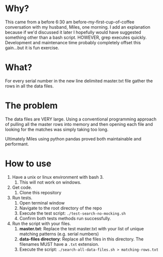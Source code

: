 # Why?
This came from a before 6:30 am before-my-first-cup-of-coffee conversation with my husband, Miles, one morning. I add an explanation because if we'd discussed it later I hopefully would have suggested something other than a bash script. HOWEVER, grep executes quickly. Development and maintenance time probably completely offset this gain...but it is fun exercise.

# What?
For every serial number in the new line delimited master.txt file gather the rows in all the data files.

# The problem
The data files are VERY large. Using a conventional programming approach of pulling all the master rows into memory and then opening each file and looking for the matches was simply taking too long.

Ultimately Miles using python pandas proved both maintainable and performant.

# How to use
1. Have a unix or linux environment with bash 3.   
    1. This will not work on windows.   
1. Get code.  
    1. Clone this repository   
1. Run tests.   
    1. Open terminal window
    1. Navigate to the root directory of the repo
    1. Execute the test script: `./test-search-no-mocking.sh`
    1. Confirm both tests methods run successfully.   
1. Run the script with your files.   
    1. **master.txt**: Replace the test master.txt with your list of unique matching patterns (e.g. serial numbers)   
    1. **data-files directory**: Replace all the files in this directory. The filenames MUST have a `.txt` extension.   
    1. Execute the script: `./search-all-data-files.sh > matching-rows.txt`
